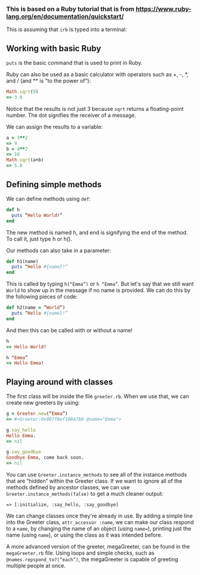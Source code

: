 ### This is based on a Ruby tutorial that is from https://www.ruby-lang.org/en/documentation/quickstart/

This is assuming that `irb` is typed into a terminal:

## Working with basic Ruby

`puts` is the basic command that is used to print in Ruby.

Ruby can also be used as a basic calculator with operators such as +, -, \*, and / (and ** is "to the power of”):

```ruby
Math.sqrt(9)
=> 3.0
```

Notice that the results is not just 3 because `sqrt` returns a floating-point number. The dot signifies the receiver of a message.

We can assign the results to a variable:

```ruby
a = 3**2
=> 9
b = 4**2
=> 16
Math.sqrt(a+b)
=> 5.0
```

## Defining simple methods

We can define methods using `def`:

```ruby
def h
  puts “Hello World!”
end
```

The new method is named h, and end is signifying the end of the method. To call it, just type h or h().

Our methods can also take in a parameter:

```ruby
def h1(name)
  puts “Hello #{name}!”
end
```

This is called by typing `h(“Emma”)` or `h “Emma”`. But let's say that we still want `World` to show up in the message if no name is provided. We can do this by the following pieces of code:

```ruby
def h2(name = “World”)
  puts “Hello #{name}!”
end
```

And then this can be called with or without a name!

```ruby
h
=> Hello World!

h “Emma”
=> Hello Emma!
```

## Playing around with classes

The first class will be inside the file `greeter.rb`. When we use that, we can create new greeters by using:

```ruby
g = Greeter.new(“Emma”)
=> #<Greeter:0x007f8ef10847b0 @name="Emma">

g.say_hello
Hello Emma.
=> nil

g.say_goodbye
Goodbye Emma, come back soon.
=> nil
```

You can use `Greeter.instance_methods` to see all of the instance methods that are “hidden” within the Greeter class. If we want to ignore all of the methods defined by ancestor classes, we can use `Greeter.instance_methods(false)` to get a much cleaner output:

`=> [:initialize, :say_hello, :say_goodbye]`

We can change classes once they're already in use. By adding a simple line into the Greeter class, `attr_accessor :name`, we can make our class respond to a `name`, by changing the name of an object (using `name=`), printing just the name (using `name`), or using the class as it was intended before.

A more advanced version of the greeter, megaGreeter, can be found in the `megaGreeter.rb` file. Using loops and simple checks, such as `@names.repspond_to?(“each”)`, the megaGreeter is capable of greeting multiple people at once.
